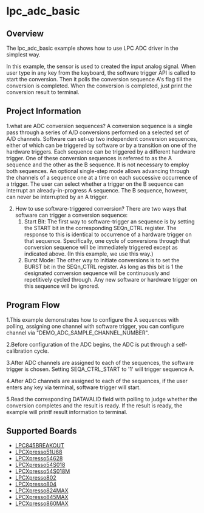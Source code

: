 # lpc_adc_basic

## Overview

The lpc_adc_basic example shows how to use LPC ADC driver in the simplest way.

In this example, the sensor is used to created the input analog signal. 
When user type in any key from the keyboard, the software trigger API is called to start the conversion. 
Then it polls the conversion sequence A's flag till the conversion is completed. When the conversion is 
completed, just print the conversion result to terminal.

## Project Information
1.what are ADC conversion sequences?
  A conversion sequence is a single pass through a series of A/D conversions performed on a selected set of
  A/D channels. Software can set-up two independent conversion sequences, either of which can be triggered 
  by software or by a transition on one of the hardware triggers. Each sequence can be triggered by a different 
  hardware trigger. One of these conversion sequences is referred to as the A sequence and the other as the B
  sequence. It is not necessary to employ both sequences. An optional single-step mode allows advancing through
  the channels of a sequence one at a time on each successive occurrence of a trigger. The user can select whether
  a trigger on the B sequence can interrupt an already-in-progress A sequence. The B sequence, however, can never be
  interrupted by an A trigger.
  
2. How to use software-triggered conversion?
   There are two ways that software can trigger a conversion sequence:
      1. Start Bit: The first way to software-trigger an sequence is by setting the START bit in
         the corresponding SEQn_CTRL register. The response to this is identical to
         occurrence of a hardware trigger on that sequence. Specifically, one cycle of
         conversions through that conversion sequence will be immediately triggered except
         as indicated above. (In this example, we use this way.)
      2. Burst Mode: The other way to initiate conversions is to set the BURST bit in the
         SEQn_CTRL register. As long as this bit is 1 the designated conversion sequence will
         be continuously and repetitively cycled through. Any new software or hardware trigger
         on this sequence will be ignored.
  
## Program Flow
1.This example demonstrates how to configure the A sequences with polling, assigning one channel with software
  trigger, you can configure channel via "DEMO_ADC_SAMPLE_CHANNEL_NUMBER".
  
2.Before configuration of the ADC begins, the ADC is put through a self-calibration cycle.  
  
3.After ADC channels are assigned to each of the sequences, the software trigger is chosen. Setting 
  SEQA_CTRL_START to '1' will trigger sequence A.
  
4.After ADC channels are assigned to each of the sequences, if the user enters any key via terminal, software trigger will start. 

5.Read the corresponding DATAVALID field with polling to judge whether the conversion completes and the result is ready.
  If the result is ready, the example will printf result information to terminal.

## Supported Boards
- [LPC845BREAKOUT](../../../_boards/lpc845breakout/driver_examples/adc/lpc_adc_basic/example_board_readme.md)
- [LPCXpresso51U68](../../../_boards/lpcxpresso51u68/driver_examples/adc/lpc_adc_basic/example_board_readme.md)
- [LPCXpresso54628](../../../_boards/lpcxpresso54628/driver_examples/adc/lpc_adc_basic/example_board_readme.md)
- [LPCXpresso54S018](../../../_boards/lpcxpresso54s018/driver_examples/adc/lpc_adc_basic/example_board_readme.md)
- [LPCXpresso54S018M](../../../_boards/lpcxpresso54s018m/driver_examples/adc/lpc_adc_basic/example_board_readme.md)
- [LPCXpresso802](../../../_boards/lpcxpresso802/driver_examples/adc/lpc_adc_basic/example_board_readme.md)
- [LPCXpresso804](../../../_boards/lpcxpresso804/driver_examples/adc/lpc_adc_basic/example_board_readme.md)
- [LPCXpresso824MAX](../../../_boards/lpcxpresso824max/driver_examples/adc/lpc_adc_basic/example_board_readme.md)
- [LPCXpresso845MAX](../../../_boards/lpcxpresso845max/driver_examples/adc/lpc_adc_basic/example_board_readme.md)
- [LPCXpresso860MAX](../../../_boards/lpcxpresso860max/driver_examples/adc/lpc_adc_basic/example_board_readme.md)
